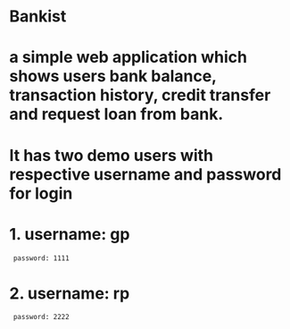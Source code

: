 # Bankist
# a simple web application which shows users bank balance, transaction history, credit transfer and request loan from bank.
# It has two demo users with respective username and password for login
# 1. username: gp 
     password: 1111
# 2. username: rp 
     password: 2222    
